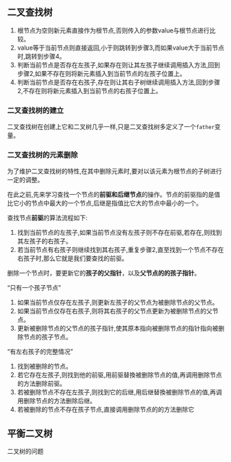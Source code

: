 ## 二叉查找树

1. 根节点为空则新元素直接作为根节点,否则传入的参数value与根节点进行比较。
2. value等于当前节点则直接返回,小于则跳转到步骤3,而如果value大于当前节点时,跳转到步骤4。
3. 判断当前节点是否存在左孩子,如果存在则让其左孩子继续调用插入方法,回到步骤2,如果不存在则将新元素插入到当前节点的左孩子位置上。
4. 判断当前节点是否存在右孩子,存在则让其右子树继续调用插入方法,回到步骤2,不存在则将新元素插入到当前节点的右孩子位置上。

### 二叉查找树的建立

二叉查找树在创建上它和二叉树几乎一样,只是二叉查找树多定义了一个`father`变量。

### 二叉查找树的元素删除
为了维护二叉查找树的特性,在其中删除元素时,要对以该元素为根节点的子树进行一定的调整。

在此之前,先来学习查找一个节点的**前驱和后继节点**的操作。节点的前驱指的是值比它小的节点中最大的一个节点,后继是指值比它大的节点中最小的一个。

查找节点**前驱**的算法流程如下:

1. 找到当前节点的左孩子,如果当前节点没有左孩子则不存在前驱,若存在,则找到其左孩子的右孩子。
2. 若当前节点有右孩子则继续找到其右孩子,重复步骤2,直至找到一个节点不存在右孩子时,那么它就是我们要查找的前驱。

删除一个节点时，要更新它的**孩子的父指针**，以及**父节点的的孩子指针**。

“只有一个孩子节点”
1. 如果当前节点仅存在左孩子,则更新左孩子的父节点为被删除节点的父节点。
2. 如果当前节点仅存在右孩子,则将其右孩子的父节点更新为被删除节点的父节点。
3. 更新被删除节点的父节点的孩子指针,使其原本指向被删除节点的指针指向被删除节点的孩子节点。
   
“有左右孩子的完整情况”

1. 找到被删除的节点。
2. 若它存在左孩子,则找到他的前驱,用前驱替換被删除节点的值,再调用删除节点的方法删除前驱。
3. 若被删除节点不存在左孩子,则找到它的后继,用后继替換被删除节点的值,再调用删除节点的方法删除后继。
4. 若被删除的节点不存在孩子节点,直接调用删除节点的的方法删除它

##  平衡二叉树

二叉树的问题

